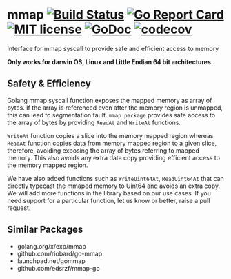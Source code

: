 # mmap [![Build Status](https://travis-ci.com/grandecola/mmap.svg?branch=master)](https://travis-ci.com/grandecola/mmap) [![Go Report Card](https://goreportcard.com/badge/github.com/grandecola/mmap)](https://goreportcard.com/report/github.com/grandecola/mmap) [![MIT license](http://img.shields.io/badge/license-MIT-brightgreen.svg)](http://opensource.org/licenses/MIT) [![GoDoc](https://godoc.org/github.com/grandecola/mmap?status.svg)](https://godoc.org/github.com/grandecola/mmap) [![codecov](https://codecov.io/gh/grandecola/mmap/branch/master/graph/badge.svg)](https://codecov.io/gh/grandecola/mmap)
Interface for mmap syscall to provide safe and efficient access to memory

**Only works for darwin OS, Linux and Little Endian 64 bit architectures.**

## Safety & Efficiency
Golang mmap syscall function exposes the mapped memory as array of bytes.
If the array is referenced even after the memory region is unmapped,
this can lead to segmentation fault. `mmap package` provides safe access
to the array of bytes by providing `ReadAt` and `WriteAt` functions.

`WriteAt` function copies a slice into the memory mapped region
whereas `ReadAt` function copies data from memory mapped region to
a given slice, therefore, avoiding exposing the array of bytes referring
to mapped memory. This also avoids any extra data copy providing efficient
access to the memory mapped region.

We have also added functions such as `WriteUint64At`, `ReadUint64At` that
can directly typecast the mmaped memory to Uint64 and avoids an extra copy.
We will add more functions in the library based on our use cases. If you need
support for a particular function, let us know or better, raise a pull request.

## Similar Packages
* golang.org/x/exp/mmap
* github.com/riobard/go-mmap
* launchpad.net/gommap
* github.com/edsrzf/mmap-go
